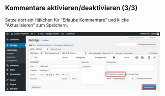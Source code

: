 ## Kommentare aktivieren/deaktivieren (3/3)

Setze dort ein Häkchen für "Erlaube Kommentare" und klicke "Aktualisieren" zum Speichern.

![image](./assets/settings_per_post_save.jpg)
